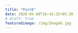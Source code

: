 ```yaml
---
title: "Post6"
date: 2020-05-08T16:43:25+05:30
# draft: true
featuredimage: /img/Image6.jpg
---
```

